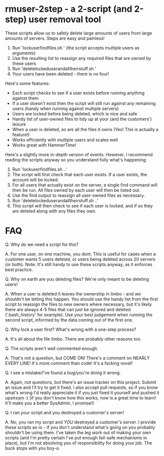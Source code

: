 rmuser-2step - a 2-script (and 2-step) user removal tool
========================================================

These scripts allow us to safely delete large amounts of users from large amounts of servers. Steps are easy and painless!

1. Run 'lockuserfindfiles.sh <user>' (the script accepts multiple users as arguments)
2. Use the resulting list to reassign any required files that are owned by these users
3. Run 'deletelockeduserandalltheirstuff.sh <user>'
4. Your users have been deleted - there is no four!

Here's some features:

- Each script checks to see if a user exists before running anything against them
- If a user doesn't exist then the script will still run against any remaining users (handy when running against multiple servers)
- Users are locked before being deleted, which is nice and safe
- Handy list of user-owned files to tidy up at your (and the customers') leisure
- When a user is deleted, so are all the files it owns (Yes! This is actually a feature!)
- Works efficiently with multiple users and scales well
- Works great with HammerTime!

Here's a slightly more in-depth version of events. However, I recommend reading the scripts anyway so you understand fully what's happening:

1. Run 'lockuserfindfiles.sh <user1> <user2> ..'
2. The script will first check that each user exists. If a user exists, the account will be locked.
3. For all users that actually exist on the server, a single find command will then be run. All files owned by each user will then be listed out.
4. Use the find output to reassign all user-owned files as necessary.
5. Run 'deletelockeduserandalltheirstuff.sh <user1> <user2> ..'
6. This script will then check to see if each user is locked, and if so they are deleted along with any files they own.

FAQ
===

Q. Why do we need a script for this?

A. For one user, on one machine, you dont. This is useful for cases when a customer wants 5 users deleted, or users being deleted across 20 servers (or both). Note: It's still handy to use these scripts anyway, as it enforces best practice.

Q. Why on earth are you deleting files? We're only meant to be deleting users!

A. When a user is deleted it leaves the ownership in limbo - and we shouldn't be letting this happen. You should use the handy list from the first script to reassign the files to new owners where necessary, but it's likely there are always 4-5 files that can just be ignored and deleted ('.bash_history' for example). Use your best judgement when running the second script, informed by the data coming out of the first one.

Q. Why lock a user first? What's wrong with a one-step process?

A. It's all about the file limbo. There are probably other reasons too.

Q. The scripts aren't well commented enough.

A. That's not a question, but COME ON! There's a comment on NEARLY EVERY LINE! It's more comment than code! It's a fscking novel!

Q. I see a mistake/I've found a bug/you're doing it wrong.

A. Again, not questions, but there's an issue tracker on this project. Submit an issue and I'll try to get it fixed. I also accept pull requests, so if you know what's wrong I'd really appreciate it if you just fixed it yourself and pushed it upstream :) (if you don't know how this works, now is a great time to learn! It'll make you a better SysAdmin, I promise!)

Q. I ran your script and you destroyed a customer's server!

A. No, you ran my script and *YOU* destroyed a customer's server. I provide these scripts as-is - if you don't understand what's going on you probably shouldn't be using them. I've taken the leg work out of making your own scripts (and I'm pretty certain I've put enough fail-safe mechanisms in place), but I'm not absolving you of responsibility for doing your job. The buck stops with you boy-o.
